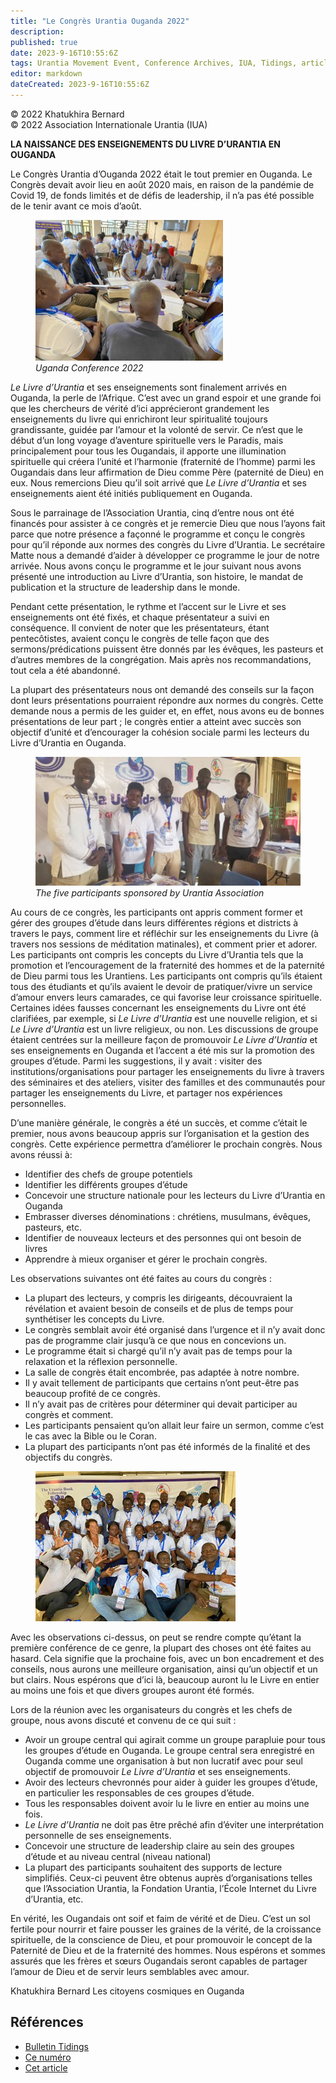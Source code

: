 ```yaml
---
title: "Le Congrès Urantia Ouganda 2022"
description: 
published: true
date: 2023-9-16T10:55:6Z
tags: Urantia Movement Event, Conference Archives, IUA, Tidings, article
editor: markdown
dateCreated: 2023-9-16T10:55:6Z
---
```


<p class="v-card v-sheet theme--light grey lighten-3 px-2">© 2022 Khatukhira Bernard<br>© 2022 Association Internationale Urantia (IUA)</p>


**LA NAISSANCE DES ENSEIGNEMENTS DU LIVRE D’URANTIA EN OUGANDA**

Le Congrès Urantia d’Ouganda 2022 était le tout premier en Ouganda. Le Congrès devait avoir lieu en août 2020 mais, en raison de la pandémie de Covid 19, de fonds limités et de défis de leadership, il n’a pas été possible de le tenir avant ce mois d’août.

<figure id="Figure_1" class="image urantiapedia image-style-align-left">
<img src="/image/article/IUA_Tidings/Uganda-2.jpg">
<figcaption><em>Uganda Conference 2022</em></figcaption>
</figure>

_Le Livre d’Urantia_ et ses enseignements sont finalement arrivés en Ouganda, la perle de l’Afrique. C’est avec un grand espoir et une grande foi que les chercheurs de vérité d’ici apprécieront grandement les enseignements du livre qui enrichiront leur spiritualité toujours grandissante, guidée par l’amour et la volonté de servir. Ce n’est que le début d’un long voyage d’aventure spirituelle vers le Paradis, mais principalement pour tous les Ougandais, il apporte une illumination spirituelle qui créera l’unité et l’harmonie (fraternité de l’homme) parmi les Ougandais dans leur affirmation de Dieu comme Père (paternité de Dieu) en eux. Nous remercions Dieu qu’il soit arrivé que _Le Livre d’Urantia_ et ses enseignements aient été initiés publiquement en Ouganda.

Sous le parrainage de l’Association Urantia, cinq d’entre nous ont été financés pour assister à ce congrès et je remercie Dieu que nous l’ayons fait parce que notre présence a façonné le programme et conçu le congrès pour qu’il réponde aux normes des congrès du Livre d’Urantia. Le secrétaire Matte nous a demandé d’aider à développer ce programme le jour de notre arrivée. Nous avons conçu le programme et le jour suivant nous avons présenté une introduction au Livre d’Urantia, son histoire, le mandat de publication et la structure de leadership dans le monde. 

Pendant cette présentation, le rythme et l’accent sur le Livre et ses enseignements ont été fixés, et chaque présentateur a suivi en conséquence. Il convient de noter que les présentateurs, étant pentecôtistes, avaient conçu le congrès de telle façon que des sermons/prédications puissent être donnés par les évêques, les pasteurs et d’autres membres de la congrégation. Mais après nos recommandations, tout cela a été abandonné.

La plupart des présentateurs nous ont demandé des conseils sur la façon dont leurs présentations pourraient répondre aux normes du congrès. Cette demande nous a permis de les guider et, en effet, nous avons eu de bonnes présentations de leur part ; le congrès entier a atteint avec succès son objectif d’unité et d’encourager la cohésion sociale parmi les lecteurs du Livre d’Urantia en Ouganda.

<figure id="Figure_2" class="image urantiapedia">
<img src="/image/article/IUA_Tidings/Uganda-3-1.jpg">
<figcaption><em>The five participants sponsored by Urantia Association</em></figcaption>
</figure>

Au cours de ce congrès, les participants ont appris comment former et gérer des groupes d’étude dans leurs différentes régions et districts à travers le pays, comment lire et réfléchir sur les enseignements du Livre (à travers nos sessions de méditation matinales), et comment prier et adorer. Les participants ont compris les concepts du Livre d’Urantia tels que la promotion et l’encouragement de la fraternité des hommes et de la paternité de Dieu parmi tous les Urantiens. Les participants ont compris qu’ils étaient tous des étudiants et qu’ils avaient le devoir de pratiquer/vivre un service d’amour envers leurs camarades, ce qui favorise leur croissance spirituelle. Certaines idées fausses concernant les enseignements du Livre ont été clarifiées, par exemple, si _Le Livre d’Urantia_ est une nouvelle religion, et si _Le Livre d’Urantia_ est un livre religieux, ou non. Les discussions de groupe étaient centrées sur la meilleure façon de promouvoir _Le Livre d’Urantia_ et ses enseignements en Ouganda et l’accent a été mis sur la promotion des groupes d’étude. Parmi les suggestions, il y avait : visiter des institutions/organisations pour partager les enseignements du livre à travers des séminaires et des ateliers, visiter des familles et des communautés pour partager les enseignements du Livre, et partager nos expériences personnelles.

D’une manière générale, le congrès a été un succès, et comme c’était le premier, nous avons beaucoup appris sur l’organisation et la gestion des congrès. Cette expérience permettra d’améliorer le prochain congrès. Nous avons réussi à:

- Identifier des chefs de groupe potentiels
- Identifier les différents groupes d’étude
- Concevoir une structure nationale pour les lecteurs du Livre d’Urantia en Ouganda
- Embrasser diverses dénominations : chrétiens, musulmans, évêques, pasteurs, etc.
- Identifier de nouveaux lecteurs et des personnes qui ont besoin de livres
- Apprendre à mieux organiser et gérer le prochain congrès.

Les observations suivantes ont été faites au cours du congrès :

- La plupart des lecteurs, y compris les dirigeants, découvraient la révélation et avaient besoin de conseils et de plus de temps pour synthétiser les concepts du Livre.
- Le congrès semblait avoir été organisé dans l’urgence et il n’y avait donc pas de programme clair jusqu’à ce que nous en concevions un.
- Le programme était si chargé qu’il n’y avait pas de temps pour la relaxation et la réflexion personnelle.
- La salle de congrès était encombrée, pas adaptée à notre nombre.
- Il y avait tellement de participants que certains n’ont peut-être pas beaucoup profité de ce congrès.
- Il n’y avait pas de critères pour déterminer qui devait participer au congrès et comment.
- Les participants pensaient qu’on allait leur faire un sermon, comme c’est le cas avec la Bible ou le Coran.
- La plupart des participants n’ont pas été informés de la finalité et des objectifs du congrès.

<figure id="Figure_3" class="image urantiapedia image-style-align-left">
<img src="/image/article/IUA_Tidings/Uganda-1.jpg">
</figure>

Avec les observations ci-dessus, on peut se rendre compte qu’étant la première conférence de ce genre, la plupart des choses ont été faites au hasard. Cela signifie que la prochaine fois, avec un bon encadrement et des conseils, nous aurons une meilleure organisation, ainsi qu’un objectif et un but clairs. Nous espérons que d’ici là, beaucoup auront lu le Livre en entier au moins une fois et que divers groupes auront été formés.

Lors de la réunion avec les organisateurs du congrès et les chefs de groupe, nous avons discuté et convenu de ce qui suit :
<br style="clear:both;"/>

- Avoir un groupe central qui agirait comme un groupe parapluie pour tous les groupes d’étude en Ouganda. Le groupe central sera enregistré en Ouganda comme une organisation à but non lucratif avec pour seul objectif de promouvoir _Le Livre d’Urantia_ et ses enseignements.
- Avoir des lecteurs chevronnés pour aider à guider les groupes d’étude, en particulier les responsables de ces groupes d’étude.
- Tous les responsables doivent avoir lu le livre en entier au moins une fois.
- _Le Livre d’Urantia_ ne doit pas être prêché afin d’éviter une interprétation personnelle de ses enseignements.
- Concevoir une structure de leadership claire au sein des groupes d’étude et au niveau central (niveau national)
- La plupart des participants souhaitent des supports de lecture simplifiés. Ceux-ci peuvent être obtenus auprès d’organisations telles que l’Association Urantia, la Fondation Urantia, l’École Internet du Livre d’Urantia, etc.

En vérité, les Ougandais ont soif et faim de vérité et de Dieu. C’est un sol fertile pour nourrir et faire pousser les graines de la vérité, de la croissance spirituelle, de la conscience de Dieu, et pour promouvoir le concept de la Paternité de Dieu et de la fraternité des hommes. Nous espérons et sommes assurés que les frères et sœurs Ougandais seront capables de partager l’amour de Dieu et de servir leurs semblables avec amour.

Khatukhira Bernard
Les citoyens cosmiques en Ouganda

## Références

- [Bulletin Tidings](https://urantia-association.org/newsletter/ncategory/tidings-fr/?lang=fr)
- [Ce numéro](https://urantia-association.org/newsletter/tidings-septembre-2022/?lang=fr)
- [Cet article](https://urantia-association.org/le-congres-urantia-ouganda-2022/?lang=fr)

